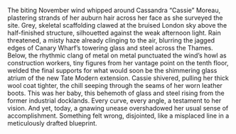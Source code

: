 The biting November wind whipped around Cassandra “Cassie” Moreau, plastering strands of her auburn hair across her face as she surveyed the site.  Grey, skeletal scaffolding clawed at the bruised London sky above the half-finished structure, silhouetted against the weak afternoon light.  Rain threatened, a misty haze already clinging to the air, blurring the jagged edges of Canary Wharf’s towering glass and steel across the Thames.  Below, the rhythmic clang of metal on metal punctuated the wind’s howl as construction workers, tiny figures from her vantage point on the tenth floor, welded the final supports for what would soon be the shimmering glass atrium of the new Tate Modern extension. Cassie shivered, pulling her thick wool coat tighter, the chill seeping through the seams of her worn leather boots. This was her baby, this behemoth of glass and steel rising from the former industrial docklands. Every curve, every angle, a testament to her vision. And yet, today, a gnawing unease overshadowed her usual sense of accomplishment.  Something felt wrong, disjointed, like a misplaced line in a meticulously drafted blueprint.

